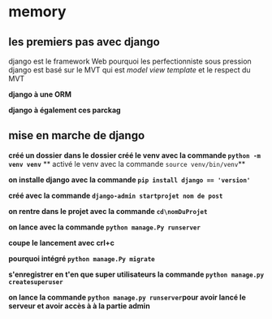 # memory
## les premiers pas avec django 

django est le framework Web pourquoi les perfectionniste sous pression
django est basé sur le MVT qui est _model view template_ et le respect du MVT 

**django à une ORM**

**django à également ces parckag**

## mise en marche de django 

**créé un dossier**
**dans le dossier créé le venv avec la commande `python -m venv venv`**
** activé le venv avec la commande `source venv/bin/venv`**

**on installe django avec la commande `pip install django == 'version'`** 

**créé avec la commande `django-admin startprojet nom de post`**

**on rentre dans le projet avec la commande `cd\nomDuProjet`**

**on lance avec  la commande `python manage.Py runserver`**

**coupe le lancement avec crl+c**

**pourquoi intégré `python manage.Py migrate`**

**s'enregistrer en t'en que super utilisateurs la commande ``python manage.py createsuperuser``**

**on lance la commande `python manage.py runserver`pour avoir lancé le serveur et avoir accès à à la partie admin**

